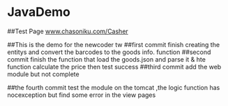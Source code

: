 # JavaDemo

##Test Page
www.chasoniku.com/Casher
 
##This is the demo for the newcoder tw
##first commit
finish creating the entitys and convert the barcodes to the goods info. function
##second commit
finish the function that load the goods.json and parse it &  hte function calculate the price then test success
##third commit
add the web module but not complete

##the fourth commit
test the module on the tomcat ,the logic function has nocexception but find some error in the view pages
